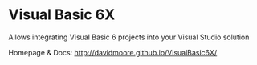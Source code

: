 Visual Basic 6X
===============

Allows integrating Visual Basic 6 projects into your Visual Studio solution

Homepage & Docs: http://davidmoore.github.io/VisualBasic6X/